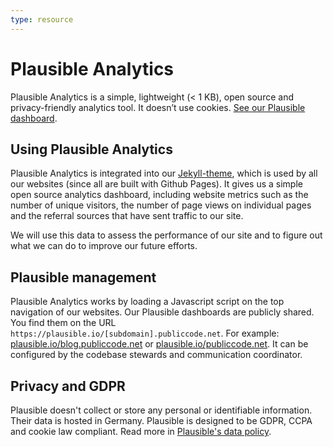 ```yaml
---
type: resource
---
```


# Plausible Analytics

Plausible Analytics is a simple, lightweight (< 1 KB), open source and privacy-friendly analytics tool.
It doesn’t use cookies.
[See our Plausible dashboard](https://plausible.io/publiccode.net).

## Using Plausible Analytics

Plausible Analytics is integrated into our [Jekyll-theme](https://github.com/publiccodenet/jekyll-theme), which is used by all our websites (since all are built with Github Pages).
It gives us a simple open source analytics dashboard, including website metrics such as the number of unique visitors, the number of page views on individual pages and the referral sources that have sent traffic to our site.

We will use this data to assess the performance of our site and to figure out what we can do to improve our future efforts.

## Plausible management

Plausible Analytics works by loading a Javascript script on the top navigation of our websites.
Our Plausible dashboards are publicly shared.
You find them on the URL `https://plausible.io/[subdomain].publiccode.net`.
For example: [plausible.io/blog.publiccode.net](https://plausible.io/blog.publiccode.net) or [plausible.io/publiccode.net](https://plausible.io/publiccode.net).
It can be configured by the codebase stewards and communication coordinator.

## Privacy and GDPR

Plausible doesn't collect or store any personal or identifiable information.
Their data is hosted in Germany.
Plausible is designed to be GDPR, CCPA and cookie law compliant.
Read more in [Plausible's data policy](https://plausible.io/data-policy).
